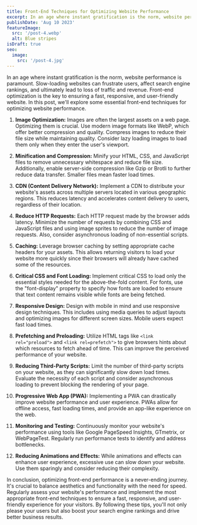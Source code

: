 ```yaml
---
title: Front-End Techniques for Optimizing Website Performance
excerpt: In an age where instant gratification is the norm, website performance is paramount. Slow-loading websites can frustrate users, affect search engine rankings, and ultimately lead to loss of traffic and revenue. Front-end optimization is the key to ensuring a fast, responsive, and user-friendly website.
publishDate: 'Aug 10 2023'
featureImage:
  src: '/post-4.webp'
  alt: Blue stripes
isDraft: true
seo:
  image:
    src: '/post-4.jpg'
---
```


In an age where instant gratification is the norm, website performance is paramount. Slow-loading websites can frustrate users, affect search engine rankings, and ultimately lead to loss of traffic and revenue. Front-end optimization is the key to ensuring a fast, responsive, and user-friendly website. In this post, we'll explore some essential front-end techniques for optimizing website performance.

1. **Image Optimization:**
   Images are often the largest assets on a web page. Optimizing them is crucial. Use modern image formats like WebP, which offer better compression and quality. Compress images to reduce their file size while maintaining quality. Consider lazy loading images to load them only when they enter the user's viewport.

2. **Minification and Compression:**
   Minify your HTML, CSS, and JavaScript files to remove unnecessary whitespace and reduce file size. Additionally, enable server-side compression like Gzip or Brotli to further reduce data transfer. Smaller files mean faster load times.

3. **CDN (Content Delivery Network):**
   Implement a CDN to distribute your website's assets across multiple servers located in various geographic regions. This reduces latency and accelerates content delivery to users, regardless of their location.

4. **Reduce HTTP Requests:**
   Each HTTP request made by the browser adds latency. Minimize the number of requests by combining CSS and JavaScript files and using image sprites to reduce the number of image requests. Also, consider asynchronous loading of non-essential scripts.

5. **Caching:**
   Leverage browser caching by setting appropriate cache headers for your assets. This allows returning visitors to load your website more quickly since their browsers will already have cached some of the resources.

6. **Critical CSS and Font Loading:**
   Implement critical CSS to load only the essential styles needed for the above-the-fold content. For fonts, use the "font-display" property to specify how fonts are loaded to ensure that text content remains visible while fonts are being fetched.

7. **Responsive Design:**
   Design with mobile in mind and use responsive design techniques. This includes using media queries to adjust layouts and optimizing images for different screen sizes. Mobile users expect fast load times.

8. **Prefetching and Preloading:**
   Utilize HTML tags like `<link rel="preload">` and `<link rel=prefetch">` to give browsers hints about which resources to fetch ahead of time. This can improve the perceived performance of your website.

9. **Reducing Third-Party Scripts:**
   Limit the number of third-party scripts on your website, as they can significantly slow down load times. Evaluate the necessity of each script and consider asynchronous loading to prevent blocking the rendering of your page.

10. **Progressive Web App (PWA):**
    Implementing a PWA can drastically improve website performance and user experience. PWAs allow for offline access, fast loading times, and provide an app-like experience on the web.

11. **Monitoring and Testing:**
    Continuously monitor your website's performance using tools like Google PageSpeed Insights, GTmetrix, or WebPageTest. Regularly run performance tests to identify and address bottlenecks.

12. **Reducing Animations and Effects:**
    While animations and effects can enhance user experience, excessive use can slow down your website. Use them sparingly and consider reducing their complexity.

In conclusion, optimizing front-end performance is a never-ending journey. It's crucial to balance aesthetics and functionality with the need for speed. Regularly assess your website's performance and implement the most appropriate front-end techniques to ensure a fast, responsive, and user-friendly experience for your visitors. By following these tips, you'll not only please your users but also boost your search engine rankings and drive better business results.
